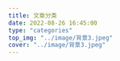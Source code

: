 ```yaml
---
title: 文章分类
date: 2022-08-26 16:45:00
type: "categories"
top_img: "../image/背景3.jpeg"
cover: "../image/背景3.jpeg"
---
```

